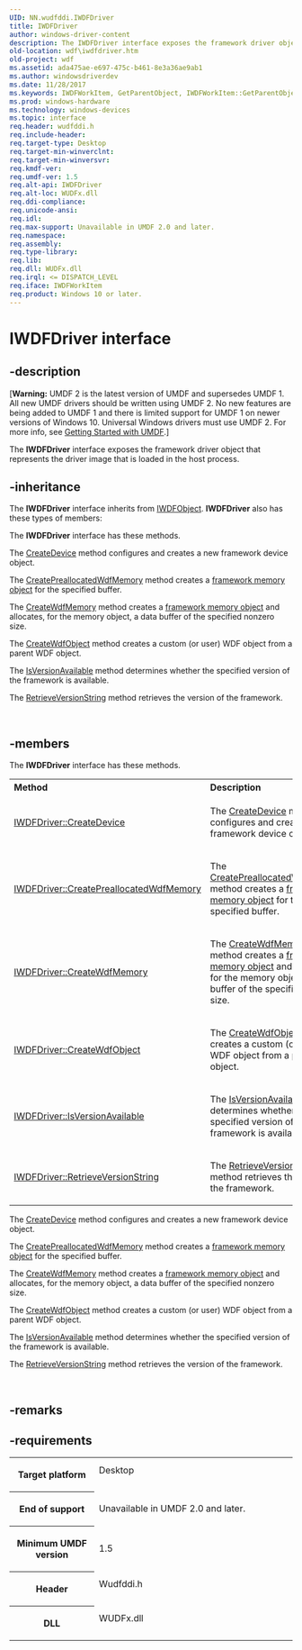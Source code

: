 ```yaml
---
UID: NN.wudfddi.IWDFDriver
title: IWDFDriver
author: windows-driver-content
description: The IWDFDriver interface exposes the framework driver object that represents the driver image that is loaded in the host process.
old-location: wdf\iwdfdriver.htm
old-project: wdf
ms.assetid: ada475ae-e697-475c-b461-8e3a36ae9ab1
ms.author: windowsdriverdev
ms.date: 11/28/2017
ms.keywords: IWDFWorkItem, GetParentObject, IWDFWorkItem::GetParentObject
ms.prod: windows-hardware
ms.technology: windows-devices
ms.topic: interface
req.header: wudfddi.h
req.include-header: 
req.target-type: Desktop
req.target-min-winverclnt: 
req.target-min-winversvr: 
req.kmdf-ver: 
req.umdf-ver: 1.5
req.alt-api: IWDFDriver
req.alt-loc: WUDFx.dll
req.ddi-compliance: 
req.unicode-ansi: 
req.idl: 
req.max-support: Unavailable in UMDF 2.0 and later.
req.namespace: 
req.assembly: 
req.type-library: 
req.lib: 
req.dll: WUDFx.dll
req.irql: <= DISPATCH_LEVEL
req.iface: IWDFWorkItem
req.product: Windows 10 or later.
---
```


# IWDFDriver interface



## -description
<p class="CCE_Message">[<b>Warning:</b> UMDF 2 is the latest version of UMDF and supersedes UMDF 1.  All new UMDF drivers should be written using UMDF 2.  No new features are being added to UMDF 1 and there is limited support for UMDF 1 on newer versions of Windows 10.  Universal Windows drivers must use UMDF 2.  For more info, see <a href="https://docs.microsoft.com/en-us/windows-hardware/drivers/wdf/getting-started-with-umdf-version-2">Getting Started with UMDF</a>.]</p>
<p>The <b>IWDFDriver</b> interface exposes the framework driver object that represents the driver image that is loaded in the host process.</p>


## -inheritance
<p>The <b xmlns:loc="http://microsoft.com/wdcml/l10n">IWDFDriver</b> interface inherits from <a href="..\wudfddi\nn-wudfddi-iwdfobject.md">IWDFObject</a>. <b>IWDFDriver</b> also has these types of members:</p>

<p>The <b>IWDFDriver</b> interface has these methods.</p>

<p>The <a href="wdf.iwdfdriver_createdevice">CreateDevice</a> method configures and creates a new framework device object.</p>

<p>The <a href="wdf.iwdfdriver_createpreallocatedwdfmemory">CreatePreallocatedWdfMemory</a> method creates a <a href="wdf.framework_memory_object">framework memory object</a> for the specified buffer.</p>

<p>The <a href="wdf.iwdfdriver_createwdfmemory">CreateWdfMemory</a> method creates a <a href="wdf.framework_memory_object">framework memory object</a> and allocates, for the memory object, a data buffer of the specified nonzero size.</p>

<p>The <a href="wdf.iwdfdriver_createwdfobject">CreateWdfObject</a> method creates a custom (or user) WDF object from a parent WDF object.</p>

<p>The <a href="wdf.iwdfdriver_isversionavailable">IsVersionAvailable</a> method determines whether the specified version of the framework is available.</p>

<p>The <a href="wdf.iwdfdriver_retrieveversionstring">RetrieveVersionString</a> method retrieves the version of the framework.</p>

<p> </p>

## -members
<p>The <b>IWDFDriver</b> interface has these methods.</p><table class="members" id="memberListMethods">
<tr>
<th align="left" width="37%">Method</th>
<th align="left" width="63%">Description</th>
</tr>
<tr data="declared;">
<td align="left" width="37%">
<a href="wdf.iwdfdriver_createdevice">IWDFDriver::CreateDevice</a>
</td>
<td align="left" width="63%">
<p>The <a href="wdf.iwdfdriver_createdevice">CreateDevice</a> method configures and creates a new framework device object.</p>
</td>
</tr>
<tr data="declared;">
<td align="left" width="37%">
<a href="wdf.iwdfdriver_createpreallocatedwdfmemory">IWDFDriver::CreatePreallocatedWdfMemory</a>
</td>
<td align="left" width="63%">
<p>The <a href="wdf.iwdfdriver_createpreallocatedwdfmemory">CreatePreallocatedWdfMemory</a> method creates a <a href="wdf.framework_memory_object">framework memory object</a> for the specified buffer.</p>
</td>
</tr>
<tr data="declared;">
<td align="left" width="37%">
<a href="wdf.iwdfdriver_createwdfmemory">IWDFDriver::CreateWdfMemory</a>
</td>
<td align="left" width="63%">
<p>The <a href="wdf.iwdfdriver_createwdfmemory">CreateWdfMemory</a> method creates a <a href="wdf.framework_memory_object">framework memory object</a> and allocates, for the memory object, a data buffer of the specified nonzero size.</p>
</td>
</tr>
<tr data="declared;">
<td align="left" width="37%">
<a href="wdf.iwdfdriver_createwdfobject">IWDFDriver::CreateWdfObject</a>
</td>
<td align="left" width="63%">
<p>The <a href="wdf.iwdfdriver_createwdfobject">CreateWdfObject</a> method creates a custom (or user) WDF object from a parent WDF object.</p>
</td>
</tr>
<tr data="declared;">
<td align="left" width="37%">
<a href="wdf.iwdfdriver_isversionavailable">IWDFDriver::IsVersionAvailable</a>
</td>
<td align="left" width="63%">
<p>The <a href="wdf.iwdfdriver_isversionavailable">IsVersionAvailable</a> method determines whether the specified version of the framework is available.</p>
</td>
</tr>
<tr data="declared;">
<td align="left" width="37%">
<a href="wdf.iwdfdriver_retrieveversionstring">IWDFDriver::RetrieveVersionString</a>
</td>
<td align="left" width="63%">
<p>The <a href="wdf.iwdfdriver_retrieveversionstring">RetrieveVersionString</a> method retrieves the version of the framework.</p>
</td>
</tr>
</table><p>The <a href="wdf.iwdfdriver_createdevice">CreateDevice</a> method configures and creates a new framework device object.</p>

<p>The <a href="wdf.iwdfdriver_createpreallocatedwdfmemory">CreatePreallocatedWdfMemory</a> method creates a <a href="wdf.framework_memory_object">framework memory object</a> for the specified buffer.</p>

<p>The <a href="wdf.iwdfdriver_createwdfmemory">CreateWdfMemory</a> method creates a <a href="wdf.framework_memory_object">framework memory object</a> and allocates, for the memory object, a data buffer of the specified nonzero size.</p>

<p>The <a href="wdf.iwdfdriver_createwdfobject">CreateWdfObject</a> method creates a custom (or user) WDF object from a parent WDF object.</p>

<p>The <a href="wdf.iwdfdriver_isversionavailable">IsVersionAvailable</a> method determines whether the specified version of the framework is available.</p>

<p>The <a href="wdf.iwdfdriver_retrieveversionstring">RetrieveVersionString</a> method retrieves the version of the framework.</p>

<p> </p>

## -remarks


## -requirements
<table>
<tr>
<th width="30%">
<p>Target platform</p>
</th>
<td width="70%">
<dl>
<dt>Desktop</dt>
</dl>
</td>
</tr>
<tr>
<th width="30%">
<p>End of support</p>
</th>
<td width="70%">
<p>Unavailable in UMDF 2.0 and later.</p>
</td>
</tr>
<tr>
<th width="30%">
<p>Minimum UMDF version</p>
</th>
<td width="70%">
<p>1.5</p>
</td>
</tr>
<tr>
<th width="30%">
<p>Header</p>
</th>
<td width="70%">
<dl>
<dt>Wudfddi.h</dt>
</dl>
</td>
</tr>
<tr>
<th width="30%">
<p>DLL</p>
</th>
<td width="70%">
<dl>
<dt>WUDFx.dll</dt>
</dl>
</td>
</tr>
</table>
